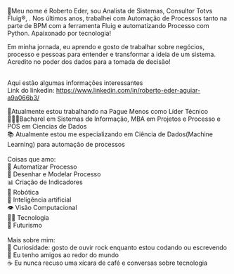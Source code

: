 🔭Meu nome é Roberto Eder, sou Analista de Sistemas, Consultor Totvs Fluig®, . Nos últimos anos, trabalhei com Automação de Processos tanto na parte de BPM com a ferramenta Fluig e automatizando Processo com Python. Apaixonado por tecnologia! <br>

Em minha jornada, eu aprendo e gosto de trabalhar sobre negócios, processo e pessoas para entender e transformar a ideia de um sistema. Acredito no poder dos dados para a tomada de decisão! <br><br>

Aqui estão algumas informações interessantes<br>
Link do linkedin: https://www.linkedin.com/in/roberto-eder-aguiar-a9a066b3/<br>

🔭Atualmente estou trabalhando na Pague Menos como Líder Técnico<br>
👨🏻‍🎓Bacharel em Sistemas de Informação, MBA em Projetos e Processo e PÓS em Ciencias de Dados<br>
📚 Atualmente estou me especializando em Ciência de Dados(Machine Learning) para automação de processos<br>
<br>
Coisas que amo:<br>
🎯 Automatizar Processo<br>
📝 Desenhar e Modelar Processo <br>
📊 Criação de Indicadores<br>
🤖 Robótica<br>
🧠 Inteligência artificial<br>
👁️ Visão Computacional<br>
👨‍💻 Tecnologia<br>
🔮 Futurismo<br>
<br>
Mais sobre mim:<br>
🎸 Curiosidade: gosto de ouvir rock enquanto estou codando ou escrevendo<br>
🧑 Eu tenho amigos ao redor do mundo<br>
☕ Eu nunca recuso uma xícara de café e conversas sobre tecnologia<br>

<!--
**RobertoEderAguiar/RobertoEderAguiar** is a ✨ _special_ ✨ repository because its `README.md` (this file) appears on your GitHub profile.

Here are some ideas to get you started:

- 🔭 I’m currently working on ...
- 🌱 I’m currently learning ...
- 👯 I’m looking to collaborate on ...
- 🤔 I’m looking for help with ...
- 💬 Ask me about ...
- 📫 How to reach me: ...
- 😄 Pronouns: ...
- ⚡ Fun fact: ...
-->
